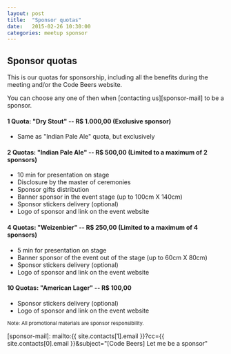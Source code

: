 ```yaml
---
layout: post
title:  "Sponsor quotas"
date:   2015-02-26 10:30:00
categories: meetup sponsor
---
```

## Sponsor quotas

This is our quotas for sponsorship, including all the benefits during the
meeting and/or the Code Beers website.

You can choose any one of then when [contacting us][sponsor-mail] to be
a sponsor.

#### 1 Quota: "Dry Stout" -- R$ 1.000,00 (Exclusive sponsor)
 - Same as "Indian Pale Ale" quota, but exclusively

#### 2 Quotas: "Indian Pale Ale" -- R$ 500,00 (Limited to a maximum of 2 sponsors)
 - 10 min for presentation on stage
 - Disclosure by the master of ceremonies 
 - Sponsor gifts distribution
 - Banner sponsor in the event stage (up to 100cm X 140cm)
 - Sponsor stickers delivery (optional)
 - Logo of sponsor and link on the event website

#### 4 Quotas: "Weizenbier" -- R$ 250,00 (Limited to a maximum of 4 sponsors)
 - 5 min for presentation on stage
 - Banner sponsor of the event out of the stage (up to 60cm X 80cm)
 - Sponsor stickers delivery (optional)
 - Logo of sponsor and link on the event website

#### 10 Quotas: "American Lager" -- R$ 100,00
 - Sponsor stickers delivery (optional)
 - Logo of sponsor and link on the event website

<small>Note: All promotional materials are sponsor responsibility.</small>

[sponsor-mail]: mailto:{{ site.contacts[1].email }}?cc={{ site.contacts[0].email }}&subject="[Code Beers] Let me be a sponsor"
